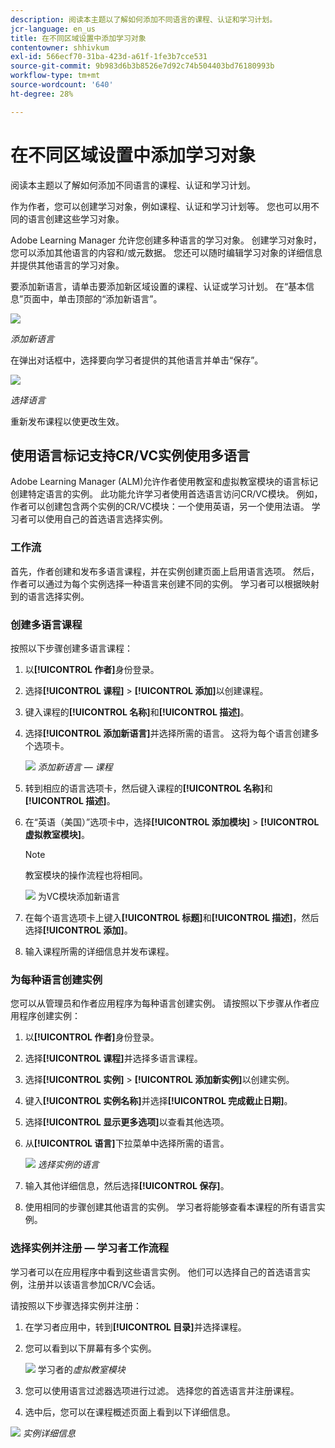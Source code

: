 ```yaml
---
description: 阅读本主题以了解如何添加不同语言的课程、认证和学习计划。
jcr-language: en_us
title: 在不同区域设置中添加学习对象
contentowner: shhivkum
exl-id: 566ecf70-31ba-423d-a61f-1fe3b7cce531
source-git-commit: 9b983d6b3b8526e7d92c74b504403bd76180993b
workflow-type: tm+mt
source-wordcount: '640'
ht-degree: 28%

---
```


# 在不同区域设置中添加学习对象

阅读本主题以了解如何添加不同语言的课程、认证和学习计划。

作为作者，您可以创建学习对象，例如课程、认证和学习计划等。 您也可以用不同的语言创建这些学习对象。

Adobe Learning Manager 允许您创建多种语言的学习对象。 创建学习对象时，您可以添加其他语言的内容和/或元数据。 您还可以随时编辑学习对象的详细信息并提供其他语言的学习对象。

要添加新语言，请单击要添加新区域设置的课程、认证或学习计划。 在“基本信息”页面中，单击顶部的“添加新语言”。

![](assets/addnewlocale.png)

*添加新语言*

在弹出对话框中，选择要向学习者提供的其他语言并单击“保存”。

![](assets/selectlang.png)

*选择语言*

重新发布课程以使更改生效。

## 使用语言标记支持CR/VC实例使用多语言

Adobe Learning Manager (ALM)允许作者使用教室和虚拟教室模块的语言标记创建特定语言的实例。 此功能允许学习者使用首选语言访问CR/VC模块。 例如，作者可以创建包含两个实例的CR/VC模块：一个使用英语，另一个使用法语。 学习者可以使用自己的首选语言选择实例。

### 工作流

首先，作者创建和发布多语言课程，并在实例创建页面上启用语言选项。 然后，作者可以通过为每个实例选择一种语言来创建不同的实例。 学习者可以根据映射到的语言选择实例。

### 创建多语言课程

按照以下步骤创建多语言课程：

1. 以&#x200B;**[!UICONTROL 作者]**&#x200B;身份登录。
2. 选择&#x200B;**[!UICONTROL 课程]** > **[!UICONTROL 添加]**&#x200B;以创建课程。
3. 键入课程的&#x200B;**[!UICONTROL 名称]**&#x200B;和&#x200B;**[!UICONTROL 描述]**。
4. 选择&#x200B;**[!UICONTROL 添加新语言]**&#x200B;并选择所需的语言。 这将为每个语言创建多个选项卡。

   ![](assets/language-tabs.png)
   _添加新语言 — 课程_
5. 转到相应的语言选项卡，然后键入课程的&#x200B;**[!UICONTROL 名称]**&#x200B;和&#x200B;**[!UICONTROL 描述]**。
6. 在“英语（美国）”选项卡中，选择&#x200B;**[!UICONTROL 添加模块]** > **[!UICONTROL 虚拟教室模块]**。

   >[!NOTE]
   >
   >教室模块的操作流程也将相同。

   ![](assets/vc-page.png)
为VC模块添加新语言

7. 在每个语言选项卡上键入&#x200B;**[!UICONTROL 标题]**&#x200B;和&#x200B;**[!UICONTROL 描述]**，然后选择&#x200B;**[!UICONTROL 添加]**。
8. 输入课程所需的详细信息并发布课程。

### 为每种语言创建实例

您可以从管理员和作者应用程序为每种语言创建实例。 请按照以下步骤从作者应用程序创建实例：

1. 以&#x200B;**[!UICONTROL 作者]**&#x200B;身份登录。
2. 选择&#x200B;**[!UICONTROL 课程]**&#x200B;并选择多语言课程。
3. 选择&#x200B;**[!UICONTROL 实例]** > **[!UICONTROL 添加新实例]**&#x200B;以创建实例。
4. 键入&#x200B;**[!UICONTROL 实例名称]**&#x200B;并选择&#x200B;**[!UICONTROL 完成截止日期]**。
5. 选择&#x200B;**[!UICONTROL 显示更多选项]**&#x200B;以查看其他选项。
6. 从&#x200B;**[!UICONTROL 语言]**&#x200B;下拉菜单中选择所需的语言。

   ![](assets/select-language.png)
   _选择实例的语言_

7. 输入其他详细信息，然后选择&#x200B;**[!UICONTROL 保存]**。
8. 使用相同的步骤创建其他语言的实例。 学习者将能够查看本课程的所有语言实例。

### 选择实例并注册 — 学习者工作流程

学习者可以在应用程序中看到这些语言实例。 他们可以选择自己的首选语言实例，注册并以该语言参加CR/VC会话。

请按照以下步骤选择实例并注册：

1. 在学习者应用中，转到&#x200B;**[!UICONTROL 目录]**&#x200B;并选择课程。
2. 您可以看到以下屏幕有多个实例。

   ![](assets/learner-view.png)
   学习者的&#x200B;_虚拟教室模块_

3. 您可以使用语言过滤器选项进行过滤。 选择您的首选语言并注册课程。
4. 选中后，您可以在课程概述页面上看到以下详细信息。

![](assets/course-overview.png)
_实例详细信息_

